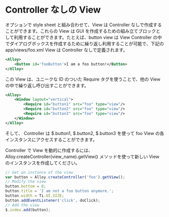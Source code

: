 Controller なしの View
======================

オプションで style sheet と組み合わせて、View は Controller なしで作成することができます。これらの  View は GUI を作成するための組み立てブロックとして利用することができます。たとえば、button view は View Controller の中でダイアログボックスを作成するために繰り返し利用することが可能で、下記の app/views/foo.xml View は Controller なしで定義されます。

<!--
Views can be created without controllers with an option style sheet. These views can be used as building blocks to create a GUI. For instance, a button view could be reused repeatedly in a view-controller to construct a dialog box. For example, the following view app/views/foo.xml can be defined without a controller:
-->

```xml
<Alloy>
    <Button id='fooButton'>I am a foo button!</Button>
</Alloy>
```

この View は、ユニークな ID のついた Require タグを使うことで、他の View の中で繰り返し呼び出すことができます。

<!--
This view can be inserted into another view multiple times by using the Require tag and assigning it an unique ID. For example,
-->

```xml
<Alloy>
    <Window layout="vertical">
        <Require id="button1" src="foo" type="view"/>
        <Require id="button2" src="foo" type="view"/>
        <Require id="button3" src="foo" type="view"/>
    </Window>
</Alloy>
```

そして、 Controller は $.button1, $.button2, $.button3 を使って foo View の各インスタンスにアクセスすることができます。

<!--
Then, the controller can use $.button1, $.button2 and $.button3 to access each instance of the foo view.
-->

Controller で View を動的に作成するには、 Alloy.createController(view_name).getView() メソッドを使って新しい View のインスタンスを作成してください。

<!--
To dynamically generate a view with a controller, create a new instance of the view using the Alloy.createController(view_name).getView() method. For example,
-->

```JavaScript
// Get an instance of the view
var button = Alloy.createController('foo').getView();
// Modify the view
button.bottom = 0;
button.title = 'I am not a foo button anymore.';
button.width = Ti.UI.SIZE;
button.addEventListener('click', doClick);
// Add the view
$.index.add(button);
```
